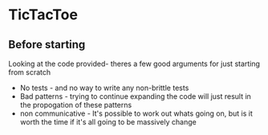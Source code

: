 # TicTacToe

## Before starting
Looking at the code provided- theres a few good arguments for just starting from scratch
* No tests - and no way to write any non-brittle tests
* Bad patterns - trying to continue expanding the code will just result in the propogation of these patterns
* non communicative - It's possible to work out whats going on, but is it worth the time if it's all going to be massively change


